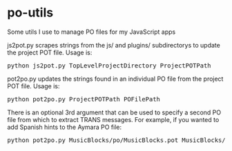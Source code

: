 # po-utils
Some utils I use to manage PO files for my JavaScript apps

js2pot.py scrapes strings from the js/ and plugins/ subdirectorys to update the project POT file.
Usage is:
<pre>
python js2pot.py TopLevelProjectDirectory ProjectPOTPath
</pre>

pot2po.py updates the strings found in an individual PO file from the project POT file.
Usage is:
<pre>
python pot2po.py ProjectPOTPath POFilePath
</pre>

There is an optional 3rd argument that can be used to specify a second PO file from which to extract TRANS messages.
For example, if you wanted to add Spanish hints to the Aymara PO file:
<pre>
python pot2po.py MusicBlocks/po/MusicBlocks.pot MusicBlocks/po/ayc.po MusicBlocks/po/es.po
</pre>
